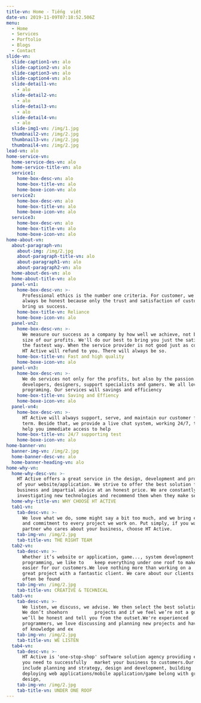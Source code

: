 ```yaml
---
title-vn: Home - Tiếng  việt
date-vn: 2019-11-09T07:18:52.506Z
menu:
  - Home
  - Services
  - Porftolio
  - Blogs
  - Contact
slide-vn:
  slide-caption1-vn: alo
  slide-caption2-vn: alo
  slide-caption3-vn: alo
  slide-caption4-vn: alo
  slide-detail1-vn:
    - alo
  slide-detail2-vn:
    - alo
  slide-detail3-vn:
    - alo
  slide-detail4-vn:
    - alo
  slide-img1-vn: /img/1.jpg
  thumbnail2-vn: /img/2.jpg
  thumbnail3-vn: /img/2.jpg
  thumbnail4-vn: /img/2.jpg
lead-vn: alo
home-service-vn:
  home-service-des-vn: alo
  home-service-title-vn: alo
  service1:
    home-box-desc-vn: alo
    home-box-title-vn: alo
    home-boxe-icon-vn: alo
  service2:
    home-box-desc-vn: alo
    home-box-title-vn: alo
    home-boxe-icon-vn: alo
  service3:
    home-box-desc-vn: alo
    home-box-title-vn: alo
    home-boxe-icon-vn: alo
home-about-vn:
  about-paragraph-vn:
    about-img: /img/2.jpg
    about-paragraph-title-vn: alo
    about-paragraph1-vn: alo
    about-paragraph2-vn: alo
  home-about-des-vn: alo
  home-about-title-vn: alo
  panel-vn1:
    home-box-desc-vn: >-
      Professional ethics is the number one criteria. For customer, we will
      always be honest because only the trust and satisfaction of customers
      bring us success.
    home-box-title-vn: Reliance
    home-boxe-icon-vn: alo
  panel-vn2:
    home-box-desc-vn: >-
      We measure our success as a company by how well we achieve, not by the
      size of our profits. We'll do our best to bring you just the satisfied in
      the fastest way. When the service provider is not good just as committed,
      HT Active will refund to you. There will always be so.
    home-box-title-vn: Fast and high quality
    home-boxe-icon-vn: alo
  panel-vn3:
    home-box-desc-vn: >-
      We do services not only for the profits, but also by the passion. We’re
      developers, designers, support specialists and gamers. We all love
      programing. Our services will savings and efficiency
    home-box-title-vn: Saving and Effiency
    home-boxe-icon-vn: alo
  panel-vn4:
    home-box-desc-vn: >-
      HT Active will always support, serve, and maintain our customer for long
      term. Beside that, we provide a live chat system, working 24/7, that will
      help you immediate access to help
    home-box-title-vn: 24/7 supporting test
    home-boxe-icon-vn: alo
home-banner-vn:
  banner-img-vn: /img/2.jpg
  home-banner-desc-vn: alo
  home-banner-heading-vn: alo
home-why-vn:
  home-why-desc-vn: >-
    HT Active offers a great service in the design, development and programming
    of your website/application. We strive to offer the best solution for your
    business and impartial advice at an honest price. We are constantly
    investigating new technologies and recommend them when they make sense.
  home-why-title-vn: WHY CHOOSE HT ACTIVE
  tab1-vn:
    tab-desc-vn: >-
      We love what we do, some might say a bit too much, and we bring enthusiasm
      and commitment to every project we work on. Put simply, if you want a
      partner who cares about your business, choose HT Active.
    tab-img-vn: /img/2.jpg
    tab-title-vn: THE RIGHT TEAM
  tab2-vn:
    tab-desc-vn: >-
      Whether it’s website or application, game..., system development or custom
      programming, we like to    keep everything under one roof to make it
      easier for our customers.We love nothing more than working on a       
      great project with a fantastic client. We care about our clients and can
      often be found
    tab-img-vn: /img/2.jpg
    tab-title-vn: CREATIVE & TECHNICAL
  tab3-vn:
    tab-desc-vn: >-
      We listen, we discuss, we advise. We then select the best solution to fit.
      We don’t shoehorn          projects and if we feel we’re not a good fit
      we’ll be honest and tell you from the outset.We're experienced     
      programmers, we love discussing and planning new projects and have years
      of knowledge and ex
    tab-img-vn: /img/2.jpg
    tab-title-vn: WE LISTEN
  tab4-vn:
    tab-desc-vn: >-
      HT Active is 'one-stop-shop' software solution agency providing everything
      you need to successfully   market your business to customers.Our services
      include planning and strategy, design and development, building   and
      deploying web applications/mobile application/game belong with graphic
      design,
    tab-img-vn: /img/2.jpg
    tab-title-vn: UNDER ONE ROOF
---
```


